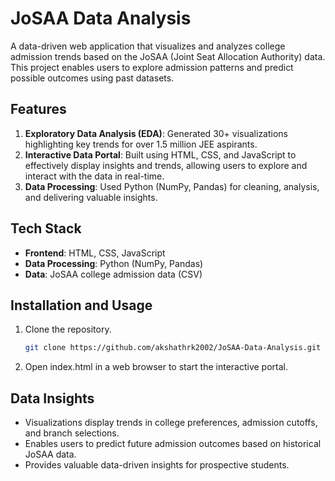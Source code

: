 # JoSAA Data Analysis

A data-driven web application that visualizes and analyzes college admission trends based on the JoSAA (Joint Seat Allocation Authority) data. This project enables users to explore admission patterns and predict possible outcomes using past datasets.

## Features
1. **Exploratory Data Analysis (EDA)**: Generated 30+ visualizations highlighting key trends for over 1.5 million JEE aspirants.
2. **Interactive Data Portal**: Built using HTML, CSS, and JavaScript to effectively display insights and trends, allowing users to explore and interact with the data in real-time.
3. **Data Processing**: Used Python (NumPy, Pandas) for cleaning, analysis, and delivering valuable insights.

## Tech Stack
- **Frontend**: HTML, CSS, JavaScript
- **Data Processing**: Python (NumPy, Pandas)
- **Data**: JoSAA college admission data (CSV)

## Installation and Usage
1. Clone the repository.
   ```bash
   git clone https://github.com/akshathrk2002/JoSAA-Data-Analysis.git
2. Open index.html in a web browser to start the interactive portal.


## Data Insights
- Visualizations display trends in college preferences, admission cutoffs, and branch selections.
- Enables users to predict future admission outcomes based on historical JoSAA data.
- Provides valuable data-driven insights for prospective students.
